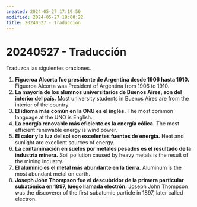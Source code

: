 ```yaml
---
created: 2024-05-27 17:19:50
modified: 2024-05-27 18:00:22
title: 20240527 - Traducción
---
```


# 20240527 - Traducción

Traduzca las siguientes oraciones.

1. **Figueroa Alcorta fue presidente de Argentina desde 1906 hasta 1910.**
   Figueroa Alcorta was President of Argentina from 1906 to 1910.
2. **La mayoría de los alumnos universitarios de Buenos Aires, son del interior del país.**
   Most university students in Buenos Aires are from the interior of the country.
3. **El idioma más común en la ONU es el inglés.**
   The most common language at the UNO is English.
4. **La energía renovable más eficiente es la energía eólica.**
   The most efficient renewable energy is wind power.
5. **El calor y la luz del sol son excelentes fuentes de energía.**
   Heat and sunlight are excellent sources of energy.
6. **La contaminación en suelos por metales pesados es el resultado de la industria minera.**
   Soil pollution caused by heavy metals is the result of the mining industry.
7. **El aluminio es el metal más abundante en la tierra.**
   Aluminum is the most abundant metal on earth.
8. **Joseph John Thompson fue el descubridor de la primera particular subatómica en 1897, luego llamada electrón.**
   Joseph John Thompson was the discoverer of the first subatomic particle in 1897, later called electron.
